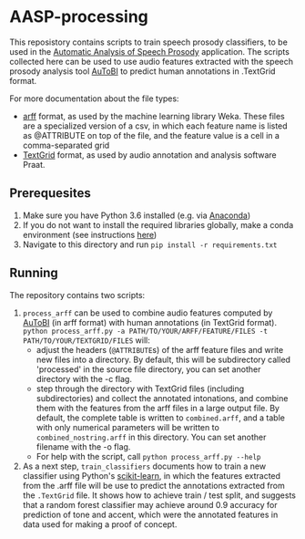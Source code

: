 AASP-processing
===============================================================================
This reposistory contains scripts to train speech prosody classifiers, to be used in the [Automatic Analysis of Speech Prosody](https://github.com/UUDigitalHumanitieslab/AASP) application. The scripts collected here can be used to use audio features extracted with the speech prosody analysis tool [AuToBI](https://github.com/AndrewRosenberg/AuToBI) to predict human annotations in .TextGrid format.

For more documentation about the file types:
- [arff](https://www.cs.waikato.ac.nz/ml/weka/arff.html) format, as used by the machine learning library Weka. These files are a specialized version of a csv, in which each feature name is listed as @ATTRIBUTE on top of the file, and the feature value is a cell in a comma-separated grid
- [TextGrid](https://www.fon.hum.uva.nl/praat/manual/TextGrid.html) format, as used by audio annotation and analysis software Praat.

## Prerequesites
1. Make sure you have Python 3.6 installed (e.g. via [Anaconda](https://www.anaconda.com/distribution/))
2. If you do not want to install the required libraries globally, make a conda environment (see instructions [here](https://docs.conda.io/projects/conda/en/latest/user-guide/tasks/manage-environments.html))
3. Navigate to this directory and run `pip install -r requirements.txt`

## Running
The repository contains two scripts:
1. `process_arff` can be used to combine audio features computed by [AuToBI](https://github.com/AndrewRosenberg/AuToBI) (in arff format) with human annotations (in TextGrid format). `python process_arff.py -a PATH/TO/YOUR/ARFF/FEATURE/FILES -t PATH/TO/YOUR/TEXTGRID/FILES` will:
    - adjust the headers (`@ATTRIBUTE`s) of the arff feature files and write new files into a directory. By default, this will be subdirectory called 'processed' in the source file directory, you can set another directory with the -c flag.
    - step through the directory with TextGrid files (including subdirectories) and collect the annotated intonations, and combine them with the features from the arff files in a large output file. By default, the complete table is written to  `combined.arff`, and a table with only numerical parameters will be written to `combined_nostring.arff` in this directory. You can set another filename with the -o flag.
    -  For help with the script, call `python process_arff.py --help`
2. As a next step, `train_classifiers` documents how to train a new classifier using Python's [scikit-learn](https://scikit-learn.org/stable/), in which the features extracted from the .arff file will be use to predict the annotations extracted from the `.TextGrid` file. It shows how to achieve train / test split, and suggests that a random forest classifier may achieve around 0.9 accuracy for prediction of tone and accent, which were the annotated features in data used for making a proof of concept.
